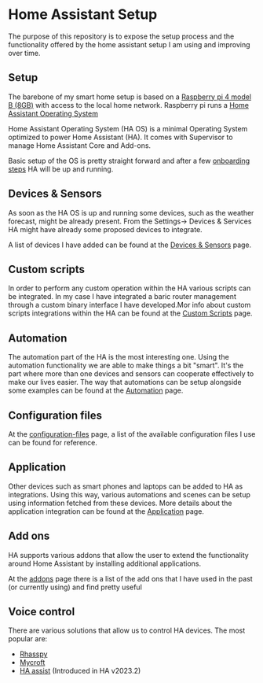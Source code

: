 # Home Assistant Setup

The purpose of this repository is to expose the setup process and the functionality offered by the home assistant setup I am using and improving over time.

## Setup

The barebone of my smart home setup is based on a [Raspberry pi 4 model B (8GB)](https://www.raspberrypi.comproducts/raspberry-pi-4-model-b/) with access to the local home network. Raspberry pi runs a [Home Assistant Operating System](https://www.home-assistant.io/installation/raspberrypi)

Home Assistant Operating System (HA OS) is a minimal Operating System optimized to power Home Assistant (HA). It comes with Supervisor to manage Home Assistant Core and Add-ons.

Basic setup of the OS is pretty straight forward and after a few [onboarding steps](https://www.home-assistant.io/getting-started/onboarding) HA will be up and running.

## Devices & Sensors

As soon as the HA OS is up and running some devices, such as the weather forecast, might be already present. From the Settings-> Devices & Services HA might have already some proposed devices to integrate.

A list of devices I have added can be found at the [Devices & Sensors](/devices-and-sensors) page.

## Custom scripts

In order to perform any custom operation within the HA various scripts can be integrated. In my case I have integrated a baric router management through a custom binary interface I have developed.Mor info about custom scripts integrations within the HA can be found at the [Custom Scripts](/custom-scripts) page.

## Automation

The automation part of the HA is the most interesting one. Using the automation functionality we are able to make things a bit "smart". It's the part where more than one devices and sensors can cooperate effectively to make our lives easier. The way that automations can be setup alongside some examples can be found at the [Automation](/automations) page.

## Configuration files

At the [configuration-files](/configuration-files) page, a list of the available configuration files I use can be found for reference.

## Application

Other devices such as smart phones and laptops can be added to HA as integrations. Using this way, various automations and scenes can be setup using information fetched from these devices. More details about the application integration can be found at the [Application](/application) page.

## Add ons

HA supports various addons that allow the user to extend the functionality around Home Assistant by installing additional applications.

At the [addons](/addons) page there is a list  of the add ons that I have used in the past (or currently using) and find pretty useful

## Voice control

There are various solutions that allow us to control HA devices. The most popular are:
* [Rhasspy](https://www.home-assistant.io/integrations/rhasspy/)
* [Mycroft](https://mycroft.ai/)
* [HA assist](https://www.home-assistant.io/docs/assist/) (Introduced in HA v2023.2)

